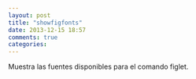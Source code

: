 ```yaml
---
layout: post
title: "showfigfonts"
date: 2013-12-15 18:57
comments: true
categories: 
---
```

Muestra las fuentes disponibles para el comando figlet.

